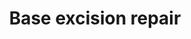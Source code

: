 ---
annotations:
- id: PW:0000129
  parent: regulatory pathway
  type: Pathway Ontology
  value: base excision repair pathway
- id: PW:0000099
  parent: regulatory pathway
  type: Pathway Ontology
  value: DNA repair pathway
authors:
- Khanspers
- Eweitz
- Finterly
- Larsgw
citedin:
- link: PMC8751594
  title: DNA methylation of ARHGAP30 is negatively associated with ARHGAP30 expression
    in lung adenocarcinoma, which reduces tumor immunity and is detrimental to patient
    survival (2021)
- link: PMC11726005
  title: Identification of a global gene expression signature associated with the
    genetic risk of catastrophic fracture in iPSC‐derived osteoblasts from Thoroughbred
    horses (2025)
communities:
- CPTAC
- ONTOX
- PancCanNet
description: Base excision repair is a cellular mechanism that repairs damaged DNA
  throughout the cell cycle. It is primarily responsible for removing small, non-helix-distorting
  base lesions from the genome.  Base excision repair is important for removing damaged
  bases that could otherwise cause mutations by mispairing, or could lead to breaks
  in DNA during replication.   BER is initiated by DNA glycosylases, which recognize
  and remove specific damaged or inappropriate bases, forming AP sites. These are
  then cleaved by an AP endonuclease. The resulting single-strand break can then be
  processed by either short-patch (where a single nucleotide is replaced) or long-patch
  BER (where 2-10 new nucleotides are synthesized). The choice between short- and
  long-patch repair is currently under investigation. Various factors are thought
  to influence this decision, including the type of lesion, the cell cycle stage,
  and whether the cell is terminally differentiated or actively dividing. Some lesions,
  such as oxidized or reduced AP sites, are resistant to pol β lyase activity and
  therefore must be processed by long-patch BER.  This pathway is based on information
  from REPAIRtoire (http://repairtoire.genesilico.pl/Pathway/4/), Wikipedia (https://en.wikipedia.org/wiki/Base_excision_repair)
  and KEGG (https://www.genome.jp/dbget-bin/www_bget?map03410). The description was
  adapted from REPAIRtoire, layout is based on KEGG.
last-edited: 2025-02-01
ndex: e4cfe2a6-8b6c-11eb-9e72-0ac135e8bacf
organisms:
- Homo sapiens
redirect_from:
- /index.php/Pathway:WP4752
- /instance/WP4752
- /instance/WP4752_r136387
revision: r136387
schema-jsonld:
- '@context': https://schema.org/
  '@id': https://wikipathways.github.io/pathways/WP4752.html
  '@type': Dataset
  creator:
    '@type': Organization
    name: WikiPathways
  description: Base excision repair is a cellular mechanism that repairs damaged DNA
    throughout the cell cycle. It is primarily responsible for removing small, non-helix-distorting
    base lesions from the genome.  Base excision repair is important for removing
    damaged bases that could otherwise cause mutations by mispairing, or could lead
    to breaks in DNA during replication.   BER is initiated by DNA glycosylases, which
    recognize and remove specific damaged or inappropriate bases, forming AP sites.
    These are then cleaved by an AP endonuclease. The resulting single-strand break
    can then be processed by either short-patch (where a single nucleotide is replaced)
    or long-patch BER (where 2-10 new nucleotides are synthesized). The choice between
    short- and long-patch repair is currently under investigation. Various factors
    are thought to influence this decision, including the type of lesion, the cell
    cycle stage, and whether the cell is terminally differentiated or actively dividing.
    Some lesions, such as oxidized or reduced AP sites, are resistant to pol β lyase
    activity and therefore must be processed by long-patch BER.  This pathway is based
    on information from REPAIRtoire (http://repairtoire.genesilico.pl/Pathway/4/),
    Wikipedia (https://en.wikipedia.org/wiki/Base_excision_repair) and KEGG (https://www.genome.jp/dbget-bin/www_bget?map03410).
    The description was adapted from REPAIRtoire, layout is based on KEGG.
  keywords:
  - APEX1
  - APEX2
  - FEN1
  - HMGB1
  - LIG1
  - LIG3
  - MBD4
  - MPG
  - MUTYH
  - NEIL2
  - NEIL3
  - NTHL1
  - OGG1
  - PARP1
  - PARP2
  - PCNA
  - PNKP
  - POLB
  - POLD1
  - POLD2
  - POLD3
  - POLD4
  - POLE
  - POLE2
  - POLE3
  - POLE4
  - POLL
  - SMUG1
  - TDG
  - UNG
  - XRCC1
  license: CC0
  name: Base excision repair
seo: CreativeWork
title: Base excision repair
wpid: WP4752
---